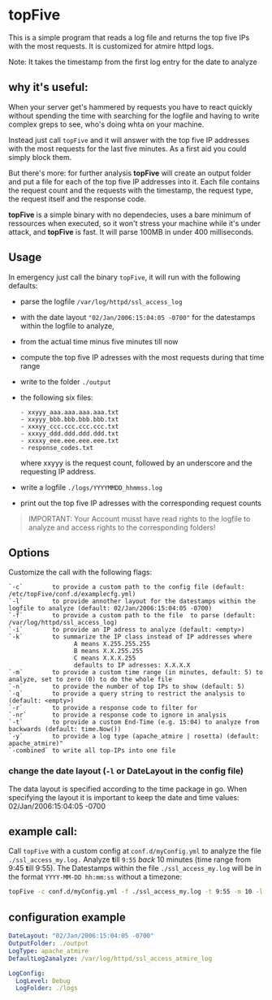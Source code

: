 topFive
=======

This is a simple program that reads a log file and returns the top five IPs with the most requests.
It is customized for atmire httpd logs.

Note: It takes the timestamp from the first log entry for the date to analyze

## why it's useful:
When your server get's hammered by requests you have to react quickly without spending the time with searching for the logfile and having to write complex greps to see, who's doing whta on your machine.

Instead just call `topFive` and it will answer with the top five IP addresses with the most requests for the last five minutes. As a first aid you could simply block them.

But there's more: for further analysis **topFive** will create an output folder and put a file for each of the top five IP addresses into it. Each file contains the request count and the requests with the timestamp, the request type, the request itself and the response code.

**topFive** is a simple binary with no dependecies, uses a bare minimum of ressources when executed, so it won't stress your machine while it's under attack, and **topFive** is fast. It will parse 100MB in under 400 milliseconds.

## Usage
In emergency just call the binary `topFive`, it will run with the following defaults:
- parse the logfile `/var/log/httpd/ssl_access_log`
- with the date layout `"02/Jan/2006:15:04:05 -0700"` for the datestamps within the logfile to analyze,
- from the actual time minus five minutes till now
- compute the top five IP adresses with the most requests during that time range
- write to the folder `./output`
- the following six files:

      - xxyyy_aaa.aaa.aaa.aaa.txt
      - xxyyy_bbb.bbb.bbb.bbb.txt
      - xxxyy_ccc.ccc.ccc.ccc.txt
      - xxxyy_ddd.ddd.ddd.ddd.txt
      - xxxxy_eee.eee.eee.eee.txt
      - response_codes.txt
    where xxyyy is the request count, followed by an underscore and the requesting IP address.
- write a logfile `./logs/YYYYMMDD_hhmmss.log`
- print out the top five IP adresses with the corresponding request counts

> IMPORTANT: 
> Your Account musst have read rights to the logfile to analyze and access rights to the corresponding folders!


## Options
Customize the call with the following flags:
```
`-c`        to provide a custom path to the config file (default: /etc/topFive/conf.d/examplecfg.yml)
`-l`        to provide annother layout for the datestamps within the logfile to analyze (default: 02/Jan/2006:15:04:05 -0700)
`-f`        to provide a custom path to the file  to parse (default: /var/log/httpd/ssl_access_log)
`-i`        to provide an IP adress to analyze (default: <empty>)
`-k`        to summarize the IP class instead of IP addresses where
                  A means X.255.255.255 
                  B means X.X.255.255 
                  C means X.X.X.255 
                  defaults to IP adresses: X.X.X.X 
`-m`        to provide a custom time range (in minutes, default: 5) to analyze, set to zero (0) to do the whole file 
`-n`        to provide the number of top IPs to show (default: 5)
`-q`        to provide a query string to restrict the analysis to (default: <empty>)
`-r`        to provide a response code to filter for
`-nr`       to provide a response code to ignore in analysis
`-t`        to provide a custom End-Time (e.g. 15:04) to analyze from backwards (default: time.Now())
`-y`        to provide a log type (apache_atmire | rosetta) (default: apache_atmire)"
`-combined` to write all top-IPs into one file
```

### change the date layout (`-l` or DateLayout in the config file)
The data layout is specified according to the time package in go. When specifying the layout it is important to keep the date and time values: 02/Jan/2006:15:04:05 -0700

## example call:
Call `topFive` with a custom config at `conf.d/myConfig.yml` to analyze the file `./ssl_access_my.log.` Analyze **t**ill `9:55` *back* 10 minutes (time range from 9:45 **t**ill 9:55). The Datestamps within the file `./ssl_access_my.log` will be in the format `YYYY-MM-DD hh:mm:ss` without a timezone:

```bash
topFive -c conf.d/myConfig.yml -f ./ssl_access_my.log -t 9:55 -m 10 -l "2006-01-02 15:04:05"
```

## configuration example

```yml
DateLayout: "02/Jan/2006:15:04:05 -0700"
OutputFolder: ./output
LogType: apache_atmire
DefaultLog2analyze: /var/log/httpd/ssl_access_atmire_log

LogConfig:
  LogLevel: Debug
  LogFolder: ./logs
```
